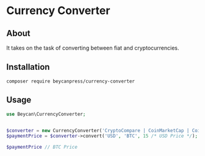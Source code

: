 # Currency Converter

## About

It takes on the task of converting between fiat and cryptocurrencies.

## Installation

`composer require beycanpress/currency-converter`

## Usage

```php
use Beycan\CurrencyConverter;


$converter = new CurrencyConverter('CryptoCompare | CoinMarketCap | CoinGecko', 'api key for coinmarketcap');
$paymentPrice = $converter->convert('USD', 'BTC', 15 /* USD Price */);

$paymentPrice // BTC Price
```